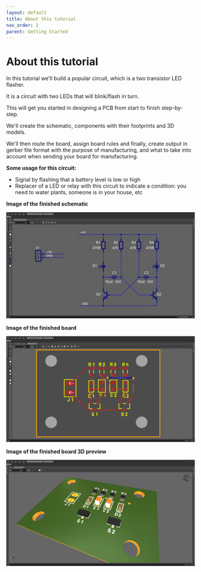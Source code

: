 ```yaml
---
layout: default
title: About this tutorial
nav_order: 2
parent: Getting Started
---
```


# About this tutorial

In this tutorial we'll build a popular circuit, which is a two transistor LED flasher.

It is a circuit with two LEDs that will blink/flash in turn.

This will get you started in designing a PCB from start to finish step-by-step.

We'll create the schematic, components with their footprints and 3D models.

We'll then route the board, assign board rules and finally, create output in gerber file format with the purpose of manufacturing, and what to take into account when sending your board for manufacturing.

**Some usage for this circuit:**
- Signal by flashing that a battery level is low or high
- Replacer of a LED or relay with this circuit to indicate a condition: you need to water plants, someone is in your house, etc

**Image of the finished schematic**

![Tutorial Schematic Finished](images/tutorial-schematic-finished.png)

**Image of the finished board**

![Tutorial Board Finished](images/tutorial-board-finished.png)

**Image of the finished board 3D preview**

![Tutorial Board Preview3d Finished](images/tutorial-board-preview3d-finished.png)